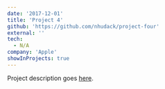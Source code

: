 ```yaml
---
date: '2017-12-01'
title: 'Project 4'
github: 'https://github.com/nhudack/project-four'
external: ''
tech:
  - N/A
company: 'Apple'
showInProjects: true
---
```


Project description goes [here](https://nickhudack.com/).

